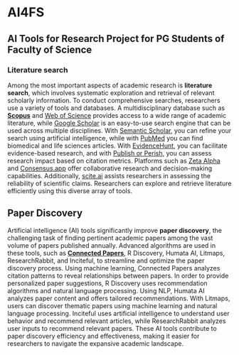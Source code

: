 # AI4FS
## AI Tools for Research Project for PG Students of Faculty of Science

### Literature search
Among the most important aspects of academic research is **literature search**, which involves systematic exploration and retrieval of relevant scholarly information. To conduct comprehensive searches, researchers use a variety of tools and databases. A multidisciplinary database such as **[Scopus](https://www.scopus.com/search/form.uri?display=basic#basic)** and [Web of Science](https://access.clarivate.com/login?app=wos&alternative=true&shibShireURL=https:%2F%2Fwww.webofknowledge.com%2F%3Fauth%3DShibboleth&shibReturnURL=https:%2F%2Fwww.webofknowledge.com%2F&roaming=true) provides access to a wide range of academic literature, while [Google Scholar](https://scholar.google.com/) is an easy-to-use search engine that can be used across multiple disciplines. With [Semantic Scholar](https://www.semanticscholar.org/), you can refine your search using artificial intelligence, while with [PubMed](https://pubmed.ncbi.nlm.nih.gov/) you can find biomedical and life sciences articles. With [EvidenceHunt](https://github.com/drMurtadha/SLR-FC/blob/main/materials/pubmed/evidence-hunt.md), you can facilitate evidence-based research, and with [Publish or Perish](https://harzing.com/resources/publish-or-perish), you can assess research impact based on citation metrics. Platforms such as [Zeta Alpha](https://search.zeta-alpha.com/) and [Consensus.app](https://consensus.app/) offer collaborative research and decision-making capabilities. Additionally, [scite.ai](https://scite.ai/) assists researchers in assessing the reliability of scientific claims. Researchers can explore and retrieve literature efficiently using this diverse array of tools.

## Paper Discovery
Artificial intelligence (AI) tools significantly improve **paper discovery**, the challenging task of finding pertinent academic papers among the vast volume of papers published annually. Advanced algorithms are used in these tools, such as [**Connected Papers**](https://www.connectedpapers.com/), R Discovery, Humata AI, Litmaps, ResearchRabbit, and Inciteful, to streamline and optimize the paper discovery process. Using machine learning, Connected Papers analyzes citation patterns to reveal relationships between papers. In order to provide personalized paper suggestions, R Discovery uses recommendation algorithms and natural language processing. Using NLP, Humata AI analyzes paper content and offers tailored recommendations. With Litmaps, users can discover thematic papers using machine learning and natural language processing. Inciteful uses artificial intelligence to understand user behavior and recommend relevant articles, while ResearchRabbit analyzes user inputs to recommend relevant papers. These AI tools contribute to paper discovery efficiency and effectiveness, making it easier for researchers to navigate the expansive academic landscape.